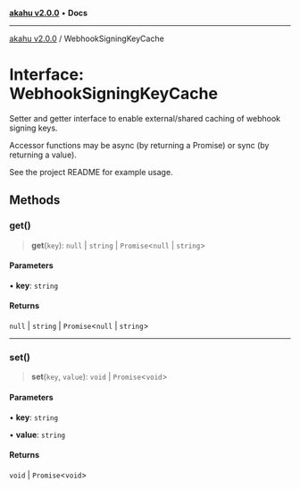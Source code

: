 [**akahu v2.0.0**](../README.md) • **Docs**

***

[akahu v2.0.0](../README.md) / WebhookSigningKeyCache

# Interface: WebhookSigningKeyCache

Setter and getter interface to enable external/shared caching of webhook
signing keys.

Accessor functions may be async (by returning a Promise) or sync (by returning a value).

See the project README for example usage.

## Methods

### get()

> **get**(`key`): `null` \| `string` \| `Promise`\<`null` \| `string`\>

#### Parameters

• **key**: `string`

#### Returns

`null` \| `string` \| `Promise`\<`null` \| `string`\>

***

### set()

> **set**(`key`, `value`): `void` \| `Promise`\<`void`\>

#### Parameters

• **key**: `string`

• **value**: `string`

#### Returns

`void` \| `Promise`\<`void`\>
